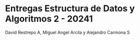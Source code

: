# Entregas Estructura de Datos y Algoritmos 2 - 20241
David Restrepo A, Miguel Angel Arcila y Alejandro Carmona S
